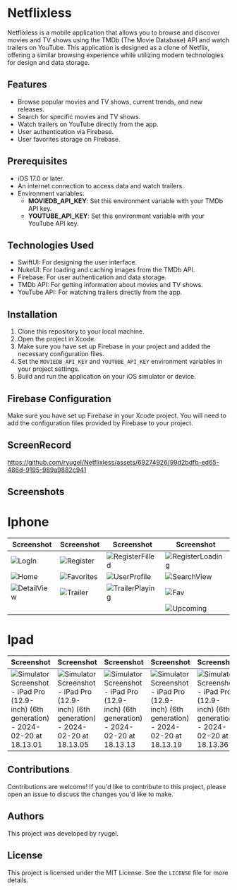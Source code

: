 # Netflixless

Netflixless is a mobile application that allows you to browse and discover movies and TV shows using the TMDb (The Movie Database) API and watch trailers on YouTube. This application is designed as a clone of Netflix, offering a similar browsing experience while utilizing modern technologies for design and data storage.

## Features

- Browse popular movies and TV shows, current trends, and new releases.
- Search for specific movies and TV shows.
- Watch trailers on YouTube directly from the app.
- User authentication via Firebase.
- User favorites storage on Firebase.

## Prerequisites

- iOS 17.0 or later.
- An internet connection to access data and watch trailers.
- Environment variables:
  - **MOVIEDB_API_KEY**: Set this environment variable with your TMDb API key.
  - **YOUTUBE_API_KEY**: Set this environment variable with your YouTube API key.

## Technologies Used

- SwiftUI: For designing the user interface.
- NukeUI: For loading and caching images from the TMDb API.
- Firebase: For user authentication and data storage.
- TMDb API: For getting information about movies and TV shows.
- YouTube API: For watching trailers directly from the app.

## Installation

1. Clone this repository to your local machine.
2. Open the project in Xcode.
3. Make sure you have set up Firebase in your project and added the necessary configuration files.
4. Set the `MOVIEDB_API_KEY` and `YOUTUBE_API_KEY` environment variables in your project settings.
5. Build and run the application on your iOS simulator or device.

## Firebase Configuration

Make sure you have set up Firebase in your Xcode project. You will need to add the configuration files provided by Firebase to your project.

## ScreenRecord

https://github.com/ryugel/Netflixless/assets/69274926/99d2bdfb-ed65-486d-9195-989a9882c941

## Screenshots
# Iphone
| Screenshot | Screenshot | Screenshot | Screenshot |
|------------|------------|------------|------------|
| ![LogIn](https://github.com/ryugel/Netflixless/assets/69274926/97a806e0-7360-4658-a7f4-0ebfbeb35daf) | ![Register](https://github.com/ryugel/Netflixless/assets/69274926/26a9525e-01c4-4192-931c-50217505e548) | ![RegisterFilled](https://github.com/ryugel/Netflixless/assets/69274926/a90d6c87-6fc6-4c4f-856c-8c7056e8d2ee) | ![RegisterLoading](https://github.com/ryugel/Netflixless/assets/69274926/67f52d6e-6c61-46b2-b151-2e42948d7ec1) |
| ![Home](https://github.com/ryugel/Netflixless/assets/69274926/efeb5ad1-4cce-4a6f-996d-0ffab74fac09) | ![Favorites](https://github.com/ryugel/Netflixless/assets/69274926/04c116c4-02fc-4dd9-bd79-ccf369f49696) | ![UserProfile](https://github.com/ryugel/Netflixless/assets/69274926/7382a672-f8e5-4135-a14c-0968979ac160) | ![SearchView](https://github.com/ryugel/Netflixless/assets/69274926/456f2bad-bfd4-4aec-a750-e35851808c92) |
| ![DetailView](https://github.com/ryugel/Netflixless/assets/69274926/09e321ad-e4c9-4ba0-9c7d-b0bf2a1dcdd0) | ![Trailer](https://github.com/ryugel/Netflixless/assets/69274926/2905fcf9-1479-4e29-af79-eec21efd88d8) | ![TrailerPlaying](https://github.com/ryugel/Netflixless/assets/69274926/53bdee0a-b2bc-4b0e-8a7d-84874bb8b76e) | ![Fav](https://github.com/ryugel/Netflixless/assets/69274926/7bc9310d-7922-4d8c-8571-b4f5fb1f3637) |
| | | | ![Upcoming](https://github.com/ryugel/Netflixless/assets/69274926/a6ed3feb-1c32-4f48-953e-d8f87d86efcc) |

# Ipad

| Screenshot | Screenshot | Screenshot | Screenshot | Screenshot |
|------------|------------|------------|------------|------------|
| ![Simulator Screenshot - iPad Pro (12.9-inch) (6th generation) - 2024-02-20 at 18.13.01](https://github.com/ryugel/Netflixless/assets/69274926/9529ea49-84bb-4f8a-ab3f-11ed52333f88) | ![Simulator Screenshot - iPad Pro (12.9-inch) (6th generation) - 2024-02-20 at 18.13.05](https://github.com/ryugel/Netflixless/assets/69274926/2730ceb8-c37c-4b89-b8c6-ce6424cc3f22) | ![Simulator Screenshot - iPad Pro (12.9-inch) (6th generation) - 2024-02-20 at 18.13.13](https://github.com/ryugel/Netflixless/assets/69274926/99e281ab-45d5-489a-9222-286919bba726) | ![Simulator Screenshot - iPad Pro (12.9-inch) (6th generation) - 2024-02-20 at 18.13.19](https://github.com/ryugel/Netflixless/assets/69274926/eedfcf2d-ae39-42b3-ad10-6f10d5836b4d) | ![Simulator Screenshot - iPad Pro (12.9-inch) (6th generation) - 2024-02-20 at 18.13.36](https://github.com/ryugel/Netflixless/assets/69274926/69feb68d-ae06-4695-ae65-ac0b88085afa) |

## Contributions

Contributions are welcome! If you'd like to contribute to this project, please open an issue to discuss the changes you'd like to make.

## Authors

This project was developed by ryugel.

## License

This project is licensed under the MIT License. See the `LICENSE` file for more details.

